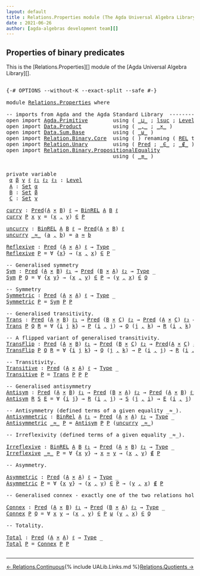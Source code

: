 ```yaml
---
layout: default
title : Relations.Properties module (The Agda Universal Algebra Library)
date : 2021-06-26
author: [agda-algebras development team][]
---
```


## <a id="properties-of-binary-predicates">Properties of binary predicates</a>

This is the [Relations.Properties][] module of the [Agda Universal Algebra Library][].

<pre class="Agda">

<a id="342" class="Symbol">{-#</a> <a id="346" class="Keyword">OPTIONS</a> <a id="354" class="Pragma">--without-K</a> <a id="366" class="Pragma">--exact-split</a> <a id="380" class="Pragma">--safe</a> <a id="387" class="Symbol">#-}</a>

<a id="392" class="Keyword">module</a> <a id="399" href="Relations.Properties.html" class="Module">Relations.Properties</a> <a id="420" class="Keyword">where</a>

<a id="427" class="Comment">-- imports from Agda and the Agda Standard Library  ---------------------------------------</a>
<a id="519" class="Keyword">open</a> <a id="524" class="Keyword">import</a> <a id="531" href="Agda.Primitive.html" class="Module">Agda.Primitive</a>        <a id="553" class="Keyword">using</a> <a id="559" class="Symbol">(</a> <a id="561" href="Agda.Primitive.html#810" class="Primitive Operator">_⊔_</a> <a id="565" class="Symbol">;</a> <a id="567" href="Agda.Primitive.html#780" class="Primitive">lsuc</a> <a id="572" class="Symbol">;</a> <a id="574" href="Agda.Primitive.html#597" class="Postulate">Level</a> <a id="580" class="Symbol">)</a> <a id="582" class="Keyword">renaming</a> <a id="591" class="Symbol">(</a> <a id="593" href="Agda.Primitive.html#326" class="Primitive">Set</a> <a id="597" class="Symbol">to</a> <a id="600" class="Primitive">Type</a> <a id="605" class="Symbol">)</a>
<a id="607" class="Keyword">open</a> <a id="612" class="Keyword">import</a> <a id="619" href="Data.Product.html" class="Module">Data.Product</a>          <a id="641" class="Keyword">using</a> <a id="647" class="Symbol">(</a> <a id="649" href="Agda.Builtin.Sigma.html#236" class="InductiveConstructor Operator">_,_</a> <a id="653" class="Symbol">;</a> <a id="655" href="Data.Product.html#1167" class="Function Operator">_×_</a> <a id="659" class="Symbol">)</a>
<a id="661" class="Keyword">open</a> <a id="666" class="Keyword">import</a> <a id="673" href="Data.Sum.Base.html" class="Module">Data.Sum.Base</a>         <a id="695" class="Keyword">using</a> <a id="701" class="Symbol">(</a> <a id="703" href="Data.Sum.Base.html#734" class="Datatype Operator">_⊎_</a> <a id="707" class="Symbol">)</a>
<a id="709" class="Keyword">open</a> <a id="714" class="Keyword">import</a> <a id="721" href="Relation.Binary.Core.html" class="Module">Relation.Binary.Core</a>  <a id="743" class="Keyword">using</a> <a id="749" class="Symbol">(</a> <a id="751" class="Symbol">)</a> <a id="753" class="Keyword">renaming</a> <a id="762" class="Symbol">(</a> <a id="764" href="Relation.Binary.Core.html#766" class="Function">REL</a> <a id="768" class="Symbol">to</a> <a id="771" class="Function">BinREL</a> <a id="778" class="Symbol">;</a> <a id="780" href="Relation.Binary.Core.html#882" class="Function">Rel</a> <a id="784" class="Symbol">to</a> <a id="787" class="Function">BinRel</a> <a id="794" class="Symbol">)</a>
<a id="796" class="Keyword">open</a> <a id="801" class="Keyword">import</a> <a id="808" href="Relation.Unary.html" class="Module">Relation.Unary</a>        <a id="830" class="Keyword">using</a> <a id="836" class="Symbol">(</a> <a id="838" href="Relation.Unary.html#1101" class="Function">Pred</a> <a id="843" class="Symbol">;</a> <a id="845" href="Relation.Unary.html#1523" class="Function Operator">_∈_</a> <a id="849" class="Symbol">;</a> <a id="851" href="Relation.Unary.html#1563" class="Function Operator">_∉_</a> <a id="855" class="Symbol">)</a>
<a id="857" class="Keyword">open</a> <a id="862" class="Keyword">import</a> <a id="869" href="Relation.Binary.PropositionalEquality.html" class="Module">Relation.Binary.PropositionalEquality</a>
                                  <a id="941" class="Keyword">using</a> <a id="947" class="Symbol">(</a> <a id="949" href="Agda.Builtin.Equality.html#151" class="Datatype Operator">_≡_</a> <a id="953" class="Symbol">)</a>


<a id="957" class="Keyword">private</a> <a id="965" class="Keyword">variable</a>
 <a id="975" href="Relations.Properties.html#975" class="Generalizable">α</a> <a id="977" href="Relations.Properties.html#977" class="Generalizable">β</a> <a id="979" href="Relations.Properties.html#979" class="Generalizable">γ</a> <a id="981" href="Relations.Properties.html#981" class="Generalizable">ℓ</a> <a id="983" href="Relations.Properties.html#983" class="Generalizable">ℓ₁</a> <a id="986" href="Relations.Properties.html#986" class="Generalizable">ℓ₂</a> <a id="989" href="Relations.Properties.html#989" class="Generalizable">ℓ₃</a> <a id="992" class="Symbol">:</a> <a id="994" href="Agda.Primitive.html#597" class="Postulate">Level</a>
 <a id="1001" href="Relations.Properties.html#1001" class="Generalizable">A</a> <a id="1003" class="Symbol">:</a> <a id="1005" href="Agda.Primitive.html#326" class="Primitive">Set</a> <a id="1009" href="Relations.Properties.html#975" class="Generalizable">α</a>
 <a id="1012" href="Relations.Properties.html#1012" class="Generalizable">B</a> <a id="1014" class="Symbol">:</a> <a id="1016" href="Agda.Primitive.html#326" class="Primitive">Set</a> <a id="1020" href="Relations.Properties.html#977" class="Generalizable">β</a>
 <a id="1023" href="Relations.Properties.html#1023" class="Generalizable">C</a> <a id="1025" class="Symbol">:</a> <a id="1027" href="Agda.Primitive.html#326" class="Primitive">Set</a> <a id="1031" href="Relations.Properties.html#979" class="Generalizable">γ</a>

<a id="curry"></a><a id="1034" href="Relations.Properties.html#1034" class="Function">curry</a> <a id="1040" class="Symbol">:</a> <a id="1042" href="Relation.Unary.html#1101" class="Function">Pred</a><a id="1046" class="Symbol">(</a><a id="1047" href="Relations.Properties.html#1001" class="Generalizable">A</a> <a id="1049" href="Data.Product.html#1167" class="Function Operator">×</a> <a id="1051" href="Relations.Properties.html#1012" class="Generalizable">B</a><a id="1052" class="Symbol">)</a> <a id="1054" href="Relations.Properties.html#981" class="Generalizable">ℓ</a> <a id="1056" class="Symbol">→</a> <a id="1058" href="Relations.Properties.html#771" class="Function">BinREL</a> <a id="1065" href="Relations.Properties.html#1001" class="Generalizable">A</a> <a id="1067" href="Relations.Properties.html#1012" class="Generalizable">B</a> <a id="1069" href="Relations.Properties.html#981" class="Generalizable">ℓ</a>
<a id="1071" href="Relations.Properties.html#1034" class="Function">curry</a> <a id="1077" href="Relations.Properties.html#1077" class="Bound">P</a> <a id="1079" href="Relations.Properties.html#1079" class="Bound">x</a> <a id="1081" href="Relations.Properties.html#1081" class="Bound">y</a> <a id="1083" class="Symbol">=</a> <a id="1085" class="Symbol">(</a><a id="1086" href="Relations.Properties.html#1079" class="Bound">x</a> <a id="1088" href="Agda.Builtin.Sigma.html#236" class="InductiveConstructor Operator">,</a> <a id="1090" href="Relations.Properties.html#1081" class="Bound">y</a><a id="1091" class="Symbol">)</a> <a id="1093" href="Relation.Unary.html#1523" class="Function Operator">∈</a> <a id="1095" href="Relations.Properties.html#1077" class="Bound">P</a>

<a id="uncurry"></a><a id="1098" href="Relations.Properties.html#1098" class="Function">uncurry</a> <a id="1106" class="Symbol">:</a> <a id="1108" href="Relations.Properties.html#771" class="Function">BinREL</a> <a id="1115" href="Relations.Properties.html#1001" class="Generalizable">A</a> <a id="1117" href="Relations.Properties.html#1012" class="Generalizable">B</a> <a id="1119" href="Relations.Properties.html#981" class="Generalizable">ℓ</a> <a id="1121" class="Symbol">→</a> <a id="1123" href="Relation.Unary.html#1101" class="Function">Pred</a><a id="1127" class="Symbol">(</a><a id="1128" href="Relations.Properties.html#1001" class="Generalizable">A</a> <a id="1130" href="Data.Product.html#1167" class="Function Operator">×</a> <a id="1132" href="Relations.Properties.html#1012" class="Generalizable">B</a><a id="1133" class="Symbol">)</a> <a id="1135" href="Relations.Properties.html#981" class="Generalizable">ℓ</a>
<a id="1137" href="Relations.Properties.html#1098" class="Function">uncurry</a> <a id="1145" href="Relations.Properties.html#1145" class="Bound Operator">_≈_</a> <a id="1149" class="Symbol">(</a><a id="1150" href="Relations.Properties.html#1150" class="Bound">a</a> <a id="1152" href="Agda.Builtin.Sigma.html#236" class="InductiveConstructor Operator">,</a> <a id="1154" href="Relations.Properties.html#1154" class="Bound">b</a><a id="1155" class="Symbol">)</a> <a id="1157" class="Symbol">=</a> <a id="1159" href="Relations.Properties.html#1150" class="Bound">a</a> <a id="1161" href="Relations.Properties.html#1145" class="Bound Operator">≈</a> <a id="1163" href="Relations.Properties.html#1154" class="Bound">b</a>

<a id="Reflexive"></a><a id="1166" href="Relations.Properties.html#1166" class="Function">Reflexive</a> <a id="1176" class="Symbol">:</a> <a id="1178" href="Relation.Unary.html#1101" class="Function">Pred</a> <a id="1183" class="Symbol">(</a><a id="1184" href="Relations.Properties.html#1001" class="Generalizable">A</a> <a id="1186" href="Data.Product.html#1167" class="Function Operator">×</a> <a id="1188" href="Relations.Properties.html#1001" class="Generalizable">A</a><a id="1189" class="Symbol">)</a> <a id="1191" href="Relations.Properties.html#981" class="Generalizable">ℓ</a> <a id="1193" class="Symbol">→</a> <a id="1195" href="Relations.Properties.html#600" class="Primitive">Type</a> <a id="1200" class="Symbol">_</a>
<a id="1202" href="Relations.Properties.html#1166" class="Function">Reflexive</a> <a id="1212" href="Relations.Properties.html#1212" class="Bound">P</a> <a id="1214" class="Symbol">=</a> <a id="1216" class="Symbol">∀</a> <a id="1218" class="Symbol">{</a><a id="1219" href="Relations.Properties.html#1219" class="Bound">x</a><a id="1220" class="Symbol">}</a> <a id="1222" class="Symbol">→</a> <a id="1224" class="Symbol">(</a><a id="1225" href="Relations.Properties.html#1219" class="Bound">x</a> <a id="1227" href="Agda.Builtin.Sigma.html#236" class="InductiveConstructor Operator">,</a> <a id="1229" href="Relations.Properties.html#1219" class="Bound">x</a><a id="1230" class="Symbol">)</a> <a id="1232" href="Relation.Unary.html#1523" class="Function Operator">∈</a> <a id="1234" href="Relations.Properties.html#1212" class="Bound">P</a>

<a id="1237" class="Comment">-- Generalised symmetry</a>
<a id="Sym"></a><a id="1261" href="Relations.Properties.html#1261" class="Function">Sym</a> <a id="1265" class="Symbol">:</a> <a id="1267" href="Relation.Unary.html#1101" class="Function">Pred</a> <a id="1272" class="Symbol">(</a><a id="1273" href="Relations.Properties.html#1001" class="Generalizable">A</a> <a id="1275" href="Data.Product.html#1167" class="Function Operator">×</a> <a id="1277" href="Relations.Properties.html#1012" class="Generalizable">B</a><a id="1278" class="Symbol">)</a> <a id="1280" href="Relations.Properties.html#983" class="Generalizable">ℓ₁</a> <a id="1283" class="Symbol">→</a> <a id="1285" href="Relation.Unary.html#1101" class="Function">Pred</a> <a id="1290" class="Symbol">(</a><a id="1291" href="Relations.Properties.html#1012" class="Generalizable">B</a> <a id="1293" href="Data.Product.html#1167" class="Function Operator">×</a> <a id="1295" href="Relations.Properties.html#1001" class="Generalizable">A</a><a id="1296" class="Symbol">)</a> <a id="1298" href="Relations.Properties.html#986" class="Generalizable">ℓ₂</a> <a id="1301" class="Symbol">→</a> <a id="1303" href="Relations.Properties.html#600" class="Primitive">Type</a> <a id="1308" class="Symbol">_</a>
<a id="1310" href="Relations.Properties.html#1261" class="Function">Sym</a> <a id="1314" href="Relations.Properties.html#1314" class="Bound">P</a> <a id="1316" href="Relations.Properties.html#1316" class="Bound">Q</a> <a id="1318" class="Symbol">=</a> <a id="1320" class="Symbol">∀</a> <a id="1322" class="Symbol">{</a><a id="1323" href="Relations.Properties.html#1323" class="Bound">x</a> <a id="1325" href="Relations.Properties.html#1325" class="Bound">y</a><a id="1326" class="Symbol">}</a> <a id="1328" class="Symbol">→</a> <a id="1330" class="Symbol">(</a><a id="1331" href="Relations.Properties.html#1323" class="Bound">x</a> <a id="1333" href="Agda.Builtin.Sigma.html#236" class="InductiveConstructor Operator">,</a> <a id="1335" href="Relations.Properties.html#1325" class="Bound">y</a><a id="1336" class="Symbol">)</a> <a id="1338" href="Relation.Unary.html#1523" class="Function Operator">∈</a> <a id="1340" href="Relations.Properties.html#1314" class="Bound">P</a> <a id="1342" class="Symbol">→</a> <a id="1344" class="Symbol">(</a><a id="1345" href="Relations.Properties.html#1325" class="Bound">y</a> <a id="1347" href="Agda.Builtin.Sigma.html#236" class="InductiveConstructor Operator">,</a> <a id="1349" href="Relations.Properties.html#1323" class="Bound">x</a><a id="1350" class="Symbol">)</a> <a id="1352" href="Relation.Unary.html#1523" class="Function Operator">∈</a> <a id="1354" href="Relations.Properties.html#1316" class="Bound">Q</a>

<a id="1357" class="Comment">-- Symmetry</a>
<a id="Symmetric"></a><a id="1369" href="Relations.Properties.html#1369" class="Function">Symmetric</a> <a id="1379" class="Symbol">:</a> <a id="1381" href="Relation.Unary.html#1101" class="Function">Pred</a> <a id="1386" class="Symbol">(</a><a id="1387" href="Relations.Properties.html#1001" class="Generalizable">A</a> <a id="1389" href="Data.Product.html#1167" class="Function Operator">×</a> <a id="1391" href="Relations.Properties.html#1001" class="Generalizable">A</a><a id="1392" class="Symbol">)</a> <a id="1394" href="Relations.Properties.html#981" class="Generalizable">ℓ</a> <a id="1396" class="Symbol">→</a> <a id="1398" href="Relations.Properties.html#600" class="Primitive">Type</a> <a id="1403" class="Symbol">_</a>
<a id="1405" href="Relations.Properties.html#1369" class="Function">Symmetric</a> <a id="1415" href="Relations.Properties.html#1415" class="Bound">P</a> <a id="1417" class="Symbol">=</a> <a id="1419" href="Relations.Properties.html#1261" class="Function">Sym</a> <a id="1423" href="Relations.Properties.html#1415" class="Bound">P</a> <a id="1425" href="Relations.Properties.html#1415" class="Bound">P</a>

<a id="1428" class="Comment">-- Generalised transitivity.</a>
<a id="Trans"></a><a id="1457" href="Relations.Properties.html#1457" class="Function">Trans</a> <a id="1463" class="Symbol">:</a> <a id="1465" href="Relation.Unary.html#1101" class="Function">Pred</a> <a id="1470" class="Symbol">(</a><a id="1471" href="Relations.Properties.html#1001" class="Generalizable">A</a> <a id="1473" href="Data.Product.html#1167" class="Function Operator">×</a> <a id="1475" href="Relations.Properties.html#1012" class="Generalizable">B</a><a id="1476" class="Symbol">)</a> <a id="1478" href="Relations.Properties.html#983" class="Generalizable">ℓ₁</a> <a id="1481" class="Symbol">→</a> <a id="1483" href="Relation.Unary.html#1101" class="Function">Pred</a> <a id="1488" class="Symbol">(</a><a id="1489" href="Relations.Properties.html#1012" class="Generalizable">B</a> <a id="1491" href="Data.Product.html#1167" class="Function Operator">×</a> <a id="1493" href="Relations.Properties.html#1023" class="Generalizable">C</a><a id="1494" class="Symbol">)</a> <a id="1496" href="Relations.Properties.html#986" class="Generalizable">ℓ₂</a> <a id="1499" class="Symbol">→</a> <a id="1501" href="Relation.Unary.html#1101" class="Function">Pred</a> <a id="1506" class="Symbol">(</a><a id="1507" href="Relations.Properties.html#1001" class="Generalizable">A</a> <a id="1509" href="Data.Product.html#1167" class="Function Operator">×</a> <a id="1511" href="Relations.Properties.html#1023" class="Generalizable">C</a><a id="1512" class="Symbol">)</a> <a id="1514" href="Relations.Properties.html#989" class="Generalizable">ℓ₃</a> <a id="1517" class="Symbol">→</a> <a id="1519" href="Relations.Properties.html#600" class="Primitive">Type</a> <a id="1524" class="Symbol">_</a>
<a id="1526" href="Relations.Properties.html#1457" class="Function">Trans</a> <a id="1532" href="Relations.Properties.html#1532" class="Bound">P</a> <a id="1534" href="Relations.Properties.html#1534" class="Bound">Q</a> <a id="1536" href="Relations.Properties.html#1536" class="Bound">R</a> <a id="1538" class="Symbol">=</a> <a id="1540" class="Symbol">∀</a> <a id="1542" class="Symbol">{</a><a id="1543" href="Relations.Properties.html#1543" class="Bound">i</a> <a id="1545" href="Relations.Properties.html#1545" class="Bound">j</a> <a id="1547" href="Relations.Properties.html#1547" class="Bound">k</a><a id="1548" class="Symbol">}</a> <a id="1550" class="Symbol">→</a> <a id="1552" href="Relations.Properties.html#1532" class="Bound">P</a> <a id="1554" class="Symbol">(</a><a id="1555" href="Relations.Properties.html#1543" class="Bound">i</a> <a id="1557" href="Agda.Builtin.Sigma.html#236" class="InductiveConstructor Operator">,</a> <a id="1559" href="Relations.Properties.html#1545" class="Bound">j</a><a id="1560" class="Symbol">)</a> <a id="1562" class="Symbol">→</a> <a id="1564" href="Relations.Properties.html#1534" class="Bound">Q</a> <a id="1566" class="Symbol">(</a><a id="1567" href="Relations.Properties.html#1545" class="Bound">j</a> <a id="1569" href="Agda.Builtin.Sigma.html#236" class="InductiveConstructor Operator">,</a> <a id="1571" href="Relations.Properties.html#1547" class="Bound">k</a><a id="1572" class="Symbol">)</a> <a id="1574" class="Symbol">→</a> <a id="1576" href="Relations.Properties.html#1536" class="Bound">R</a> <a id="1578" class="Symbol">(</a><a id="1579" href="Relations.Properties.html#1543" class="Bound">i</a> <a id="1581" href="Agda.Builtin.Sigma.html#236" class="InductiveConstructor Operator">,</a> <a id="1583" href="Relations.Properties.html#1547" class="Bound">k</a><a id="1584" class="Symbol">)</a>

<a id="1587" class="Comment">-- A flipped variant of generalised transitivity.</a>
<a id="TransFlip"></a><a id="1637" href="Relations.Properties.html#1637" class="Function">TransFlip</a> <a id="1647" class="Symbol">:</a> <a id="1649" href="Relation.Unary.html#1101" class="Function">Pred</a> <a id="1654" class="Symbol">(</a><a id="1655" href="Relations.Properties.html#1001" class="Generalizable">A</a> <a id="1657" href="Data.Product.html#1167" class="Function Operator">×</a> <a id="1659" href="Relations.Properties.html#1012" class="Generalizable">B</a><a id="1660" class="Symbol">)</a> <a id="1662" href="Relations.Properties.html#983" class="Generalizable">ℓ₁</a> <a id="1665" class="Symbol">→</a> <a id="1667" href="Relation.Unary.html#1101" class="Function">Pred</a> <a id="1672" class="Symbol">(</a><a id="1673" href="Relations.Properties.html#1012" class="Generalizable">B</a> <a id="1675" href="Data.Product.html#1167" class="Function Operator">×</a> <a id="1677" href="Relations.Properties.html#1023" class="Generalizable">C</a><a id="1678" class="Symbol">)</a> <a id="1680" href="Relations.Properties.html#986" class="Generalizable">ℓ₂</a> <a id="1683" class="Symbol">→</a> <a id="1685" href="Relation.Unary.html#1101" class="Function">Pred</a><a id="1689" class="Symbol">(</a><a id="1690" href="Relations.Properties.html#1001" class="Generalizable">A</a> <a id="1692" href="Data.Product.html#1167" class="Function Operator">×</a> <a id="1694" href="Relations.Properties.html#1023" class="Generalizable">C</a><a id="1695" class="Symbol">)</a> <a id="1697" href="Relations.Properties.html#989" class="Generalizable">ℓ₃</a> <a id="1700" class="Symbol">→</a> <a id="1702" href="Relations.Properties.html#600" class="Primitive">Type</a> <a id="1707" class="Symbol">_</a>
<a id="1709" href="Relations.Properties.html#1637" class="Function">TransFlip</a> <a id="1719" href="Relations.Properties.html#1719" class="Bound">P</a> <a id="1721" href="Relations.Properties.html#1721" class="Bound">Q</a> <a id="1723" href="Relations.Properties.html#1723" class="Bound">R</a> <a id="1725" class="Symbol">=</a> <a id="1727" class="Symbol">∀</a> <a id="1729" class="Symbol">{</a><a id="1730" href="Relations.Properties.html#1730" class="Bound">i</a> <a id="1732" href="Relations.Properties.html#1732" class="Bound">j</a> <a id="1734" href="Relations.Properties.html#1734" class="Bound">k</a><a id="1735" class="Symbol">}</a> <a id="1737" class="Symbol">→</a> <a id="1739" href="Relations.Properties.html#1721" class="Bound">Q</a> <a id="1741" class="Symbol">(</a><a id="1742" href="Relations.Properties.html#1732" class="Bound">j</a> <a id="1744" href="Agda.Builtin.Sigma.html#236" class="InductiveConstructor Operator">,</a> <a id="1746" href="Relations.Properties.html#1734" class="Bound">k</a><a id="1747" class="Symbol">)</a> <a id="1749" class="Symbol">→</a> <a id="1751" href="Relations.Properties.html#1719" class="Bound">P</a> <a id="1753" class="Symbol">(</a><a id="1754" href="Relations.Properties.html#1730" class="Bound">i</a> <a id="1756" href="Agda.Builtin.Sigma.html#236" class="InductiveConstructor Operator">,</a> <a id="1758" href="Relations.Properties.html#1732" class="Bound">j</a><a id="1759" class="Symbol">)</a> <a id="1761" class="Symbol">→</a> <a id="1763" href="Relations.Properties.html#1723" class="Bound">R</a> <a id="1765" class="Symbol">(</a><a id="1766" href="Relations.Properties.html#1730" class="Bound">i</a> <a id="1768" href="Agda.Builtin.Sigma.html#236" class="InductiveConstructor Operator">,</a> <a id="1770" href="Relations.Properties.html#1734" class="Bound">k</a><a id="1771" class="Symbol">)</a>

<a id="1774" class="Comment">-- Transitivity.</a>
<a id="Transitive"></a><a id="1791" href="Relations.Properties.html#1791" class="Function">Transitive</a> <a id="1802" class="Symbol">:</a> <a id="1804" href="Relation.Unary.html#1101" class="Function">Pred</a> <a id="1809" class="Symbol">(</a><a id="1810" href="Relations.Properties.html#1001" class="Generalizable">A</a> <a id="1812" href="Data.Product.html#1167" class="Function Operator">×</a> <a id="1814" href="Relations.Properties.html#1001" class="Generalizable">A</a><a id="1815" class="Symbol">)</a> <a id="1817" href="Relations.Properties.html#981" class="Generalizable">ℓ</a> <a id="1819" class="Symbol">→</a> <a id="1821" href="Relations.Properties.html#600" class="Primitive">Type</a> <a id="1826" class="Symbol">_</a>
<a id="1828" href="Relations.Properties.html#1791" class="Function">Transitive</a> <a id="1839" href="Relations.Properties.html#1839" class="Bound">P</a> <a id="1841" class="Symbol">=</a> <a id="1843" href="Relations.Properties.html#1457" class="Function">Trans</a> <a id="1849" href="Relations.Properties.html#1839" class="Bound">P</a> <a id="1851" href="Relations.Properties.html#1839" class="Bound">P</a> <a id="1853" href="Relations.Properties.html#1839" class="Bound">P</a>

<a id="1856" class="Comment">-- Generalised antisymmetry</a>
<a id="Antisym"></a><a id="1884" href="Relations.Properties.html#1884" class="Function">Antisym</a> <a id="1892" class="Symbol">:</a> <a id="1894" href="Relation.Unary.html#1101" class="Function">Pred</a> <a id="1899" class="Symbol">(</a><a id="1900" href="Relations.Properties.html#1001" class="Generalizable">A</a> <a id="1902" href="Data.Product.html#1167" class="Function Operator">×</a> <a id="1904" href="Relations.Properties.html#1012" class="Generalizable">B</a><a id="1905" class="Symbol">)</a> <a id="1907" href="Relations.Properties.html#983" class="Generalizable">ℓ₁</a> <a id="1910" class="Symbol">→</a> <a id="1912" href="Relation.Unary.html#1101" class="Function">Pred</a> <a id="1917" class="Symbol">(</a><a id="1918" href="Relations.Properties.html#1012" class="Generalizable">B</a> <a id="1920" href="Data.Product.html#1167" class="Function Operator">×</a> <a id="1922" href="Relations.Properties.html#1001" class="Generalizable">A</a><a id="1923" class="Symbol">)</a> <a id="1925" href="Relations.Properties.html#986" class="Generalizable">ℓ₂</a> <a id="1928" class="Symbol">→</a> <a id="1930" href="Relation.Unary.html#1101" class="Function">Pred</a> <a id="1935" class="Symbol">(</a><a id="1936" href="Relations.Properties.html#1001" class="Generalizable">A</a> <a id="1938" href="Data.Product.html#1167" class="Function Operator">×</a> <a id="1940" href="Relations.Properties.html#1012" class="Generalizable">B</a><a id="1941" class="Symbol">)</a> <a id="1943" href="Relations.Properties.html#989" class="Generalizable">ℓ₃</a> <a id="1946" class="Symbol">→</a> <a id="1948" href="Relations.Properties.html#600" class="Primitive">Type</a> <a id="1953" class="Symbol">_</a>
<a id="1955" href="Relations.Properties.html#1884" class="Function">Antisym</a> <a id="1963" href="Relations.Properties.html#1963" class="Bound">R</a> <a id="1965" href="Relations.Properties.html#1965" class="Bound">S</a> <a id="1967" href="Relations.Properties.html#1967" class="Bound">E</a> <a id="1969" class="Symbol">=</a> <a id="1971" class="Symbol">∀</a> <a id="1973" class="Symbol">{</a><a id="1974" href="Relations.Properties.html#1974" class="Bound">i</a> <a id="1976" href="Relations.Properties.html#1976" class="Bound">j</a><a id="1977" class="Symbol">}</a> <a id="1979" class="Symbol">→</a> <a id="1981" href="Relations.Properties.html#1963" class="Bound">R</a> <a id="1983" class="Symbol">(</a><a id="1984" href="Relations.Properties.html#1974" class="Bound">i</a> <a id="1986" href="Agda.Builtin.Sigma.html#236" class="InductiveConstructor Operator">,</a> <a id="1988" href="Relations.Properties.html#1976" class="Bound">j</a><a id="1989" class="Symbol">)</a> <a id="1991" class="Symbol">→</a> <a id="1993" href="Relations.Properties.html#1965" class="Bound">S</a> <a id="1995" class="Symbol">(</a><a id="1996" href="Relations.Properties.html#1976" class="Bound">j</a> <a id="1998" href="Agda.Builtin.Sigma.html#236" class="InductiveConstructor Operator">,</a> <a id="2000" href="Relations.Properties.html#1974" class="Bound">i</a><a id="2001" class="Symbol">)</a> <a id="2003" class="Symbol">→</a> <a id="2005" href="Relations.Properties.html#1967" class="Bound">E</a> <a id="2007" class="Symbol">(</a><a id="2008" href="Relations.Properties.html#1974" class="Bound">i</a> <a id="2010" href="Agda.Builtin.Sigma.html#236" class="InductiveConstructor Operator">,</a> <a id="2012" href="Relations.Properties.html#1976" class="Bound">j</a><a id="2013" class="Symbol">)</a>

<a id="2016" class="Comment">-- Antisymmetry (defined terms of a given equality _≈_).</a>
<a id="Antisymmetric"></a><a id="2073" href="Relations.Properties.html#2073" class="Function">Antisymmetric</a> <a id="2087" class="Symbol">:</a> <a id="2089" href="Relations.Properties.html#787" class="Function">BinRel</a> <a id="2096" href="Relations.Properties.html#1001" class="Generalizable">A</a> <a id="2098" href="Relations.Properties.html#983" class="Generalizable">ℓ₁</a> <a id="2101" class="Symbol">→</a> <a id="2103" href="Relation.Unary.html#1101" class="Function">Pred</a> <a id="2108" class="Symbol">(</a><a id="2109" href="Relations.Properties.html#1001" class="Generalizable">A</a> <a id="2111" href="Data.Product.html#1167" class="Function Operator">×</a> <a id="2113" href="Relations.Properties.html#1001" class="Generalizable">A</a><a id="2114" class="Symbol">)</a> <a id="2116" href="Relations.Properties.html#986" class="Generalizable">ℓ₂</a> <a id="2119" class="Symbol">→</a> <a id="2121" href="Relations.Properties.html#600" class="Primitive">Type</a> <a id="2126" class="Symbol">_</a>
<a id="2128" href="Relations.Properties.html#2073" class="Function">Antisymmetric</a> <a id="2142" href="Relations.Properties.html#2142" class="Bound Operator">_≈_</a> <a id="2146" href="Relations.Properties.html#2146" class="Bound">P</a> <a id="2148" class="Symbol">=</a> <a id="2150" href="Relations.Properties.html#1884" class="Function">Antisym</a> <a id="2158" href="Relations.Properties.html#2146" class="Bound">P</a> <a id="2160" href="Relations.Properties.html#2146" class="Bound">P</a> <a id="2162" class="Symbol">(</a><a id="2163" href="Relations.Properties.html#1098" class="Function">uncurry</a> <a id="2171" href="Relations.Properties.html#2142" class="Bound Operator">_≈_</a><a id="2174" class="Symbol">)</a>

<a id="2177" class="Comment">-- Irreflexivity (defined terms of a given equality _≈_).</a>

<a id="Irreflexive"></a><a id="2236" href="Relations.Properties.html#2236" class="Function">Irreflexive</a> <a id="2248" class="Symbol">:</a> <a id="2250" href="Relations.Properties.html#771" class="Function">BinREL</a> <a id="2257" href="Relations.Properties.html#1001" class="Generalizable">A</a> <a id="2259" href="Relations.Properties.html#1012" class="Generalizable">B</a> <a id="2261" href="Relations.Properties.html#983" class="Generalizable">ℓ₁</a> <a id="2264" class="Symbol">→</a> <a id="2266" href="Relation.Unary.html#1101" class="Function">Pred</a> <a id="2271" class="Symbol">(</a><a id="2272" href="Relations.Properties.html#1001" class="Generalizable">A</a> <a id="2274" href="Data.Product.html#1167" class="Function Operator">×</a> <a id="2276" href="Relations.Properties.html#1012" class="Generalizable">B</a><a id="2277" class="Symbol">)</a> <a id="2279" href="Relations.Properties.html#986" class="Generalizable">ℓ₂</a> <a id="2282" class="Symbol">→</a> <a id="2284" href="Relations.Properties.html#600" class="Primitive">Type</a> <a id="2289" class="Symbol">_</a>
<a id="2291" href="Relations.Properties.html#2236" class="Function">Irreflexive</a> <a id="2303" href="Relations.Properties.html#2303" class="Bound Operator">_≈_</a> <a id="2307" href="Relations.Properties.html#2307" class="Bound">P</a> <a id="2309" class="Symbol">=</a> <a id="2311" class="Symbol">∀</a> <a id="2313" class="Symbol">{</a><a id="2314" href="Relations.Properties.html#2314" class="Bound">x</a> <a id="2316" href="Relations.Properties.html#2316" class="Bound">y</a><a id="2317" class="Symbol">}</a> <a id="2319" class="Symbol">→</a> <a id="2321" href="Relations.Properties.html#2314" class="Bound">x</a> <a id="2323" href="Relations.Properties.html#2303" class="Bound Operator">≈</a> <a id="2325" href="Relations.Properties.html#2316" class="Bound">y</a> <a id="2327" class="Symbol">→</a> <a id="2329" class="Symbol">(</a><a id="2330" href="Relations.Properties.html#2314" class="Bound">x</a> <a id="2332" href="Agda.Builtin.Sigma.html#236" class="InductiveConstructor Operator">,</a> <a id="2334" href="Relations.Properties.html#2316" class="Bound">y</a><a id="2335" class="Symbol">)</a> <a id="2337" href="Relation.Unary.html#1563" class="Function Operator">∉</a> <a id="2339" href="Relations.Properties.html#2307" class="Bound">P</a>

<a id="2342" class="Comment">-- Asymmetry.</a>

<a id="Asymmetric"></a><a id="2357" href="Relations.Properties.html#2357" class="Function">Asymmetric</a> <a id="2368" class="Symbol">:</a> <a id="2370" href="Relation.Unary.html#1101" class="Function">Pred</a> <a id="2375" class="Symbol">(</a><a id="2376" href="Relations.Properties.html#1001" class="Generalizable">A</a> <a id="2378" href="Data.Product.html#1167" class="Function Operator">×</a> <a id="2380" href="Relations.Properties.html#1001" class="Generalizable">A</a><a id="2381" class="Symbol">)</a> <a id="2383" href="Relations.Properties.html#981" class="Generalizable">ℓ</a> <a id="2385" class="Symbol">→</a> <a id="2387" href="Relations.Properties.html#600" class="Primitive">Type</a> <a id="2392" class="Symbol">_</a>
<a id="2394" href="Relations.Properties.html#2357" class="Function">Asymmetric</a> <a id="2405" href="Relations.Properties.html#2405" class="Bound">P</a> <a id="2407" class="Symbol">=</a> <a id="2409" class="Symbol">∀</a> <a id="2411" class="Symbol">{</a><a id="2412" href="Relations.Properties.html#2412" class="Bound">x</a> <a id="2414" href="Relations.Properties.html#2414" class="Bound">y</a><a id="2415" class="Symbol">}</a> <a id="2417" class="Symbol">→</a> <a id="2419" class="Symbol">(</a><a id="2420" href="Relations.Properties.html#2412" class="Bound">x</a> <a id="2422" href="Agda.Builtin.Sigma.html#236" class="InductiveConstructor Operator">,</a> <a id="2424" href="Relations.Properties.html#2414" class="Bound">y</a><a id="2425" class="Symbol">)</a> <a id="2427" href="Relation.Unary.html#1523" class="Function Operator">∈</a> <a id="2429" href="Relations.Properties.html#2405" class="Bound">P</a> <a id="2431" class="Symbol">→</a> <a id="2433" class="Symbol">(</a><a id="2434" href="Relations.Properties.html#2414" class="Bound">y</a> <a id="2436" href="Agda.Builtin.Sigma.html#236" class="InductiveConstructor Operator">,</a> <a id="2438" href="Relations.Properties.html#2412" class="Bound">x</a><a id="2439" class="Symbol">)</a> <a id="2441" href="Relation.Unary.html#1563" class="Function Operator">∉</a> <a id="2443" href="Relations.Properties.html#2405" class="Bound">P</a>

<a id="2446" class="Comment">-- Generalised connex - exactly one of the two relations holds.</a>

<a id="Connex"></a><a id="2511" href="Relations.Properties.html#2511" class="Function">Connex</a> <a id="2518" class="Symbol">:</a> <a id="2520" href="Relation.Unary.html#1101" class="Function">Pred</a> <a id="2525" class="Symbol">(</a><a id="2526" href="Relations.Properties.html#1001" class="Generalizable">A</a> <a id="2528" href="Data.Product.html#1167" class="Function Operator">×</a> <a id="2530" href="Relations.Properties.html#1012" class="Generalizable">B</a><a id="2531" class="Symbol">)</a> <a id="2533" href="Relations.Properties.html#983" class="Generalizable">ℓ₁</a> <a id="2536" class="Symbol">→</a> <a id="2538" href="Relation.Unary.html#1101" class="Function">Pred</a> <a id="2543" class="Symbol">(</a><a id="2544" href="Relations.Properties.html#1012" class="Generalizable">B</a> <a id="2546" href="Data.Product.html#1167" class="Function Operator">×</a> <a id="2548" href="Relations.Properties.html#1001" class="Generalizable">A</a><a id="2549" class="Symbol">)</a> <a id="2551" href="Relations.Properties.html#986" class="Generalizable">ℓ₂</a> <a id="2554" class="Symbol">→</a> <a id="2556" href="Relations.Properties.html#600" class="Primitive">Type</a> <a id="2561" class="Symbol">_</a>
<a id="2563" href="Relations.Properties.html#2511" class="Function">Connex</a> <a id="2570" href="Relations.Properties.html#2570" class="Bound">P</a> <a id="2572" href="Relations.Properties.html#2572" class="Bound">Q</a> <a id="2574" class="Symbol">=</a> <a id="2576" class="Symbol">∀</a> <a id="2578" href="Relations.Properties.html#2578" class="Bound">x</a> <a id="2580" href="Relations.Properties.html#2580" class="Bound">y</a> <a id="2582" class="Symbol">→</a> <a id="2584" class="Symbol">(</a><a id="2585" href="Relations.Properties.html#2578" class="Bound">x</a> <a id="2587" href="Agda.Builtin.Sigma.html#236" class="InductiveConstructor Operator">,</a> <a id="2589" href="Relations.Properties.html#2580" class="Bound">y</a><a id="2590" class="Symbol">)</a> <a id="2592" href="Relation.Unary.html#1523" class="Function Operator">∈</a> <a id="2594" href="Relations.Properties.html#2570" class="Bound">P</a> <a id="2596" href="Data.Sum.Base.html#734" class="Datatype Operator">⊎</a> <a id="2598" class="Symbol">(</a><a id="2599" href="Relations.Properties.html#2580" class="Bound">y</a> <a id="2601" href="Agda.Builtin.Sigma.html#236" class="InductiveConstructor Operator">,</a> <a id="2603" href="Relations.Properties.html#2578" class="Bound">x</a><a id="2604" class="Symbol">)</a> <a id="2606" href="Relation.Unary.html#1523" class="Function Operator">∈</a> <a id="2608" href="Relations.Properties.html#2572" class="Bound">Q</a>

<a id="2611" class="Comment">-- Totality.</a>

<a id="Total"></a><a id="2625" href="Relations.Properties.html#2625" class="Function">Total</a> <a id="2631" class="Symbol">:</a> <a id="2633" href="Relation.Unary.html#1101" class="Function">Pred</a> <a id="2638" class="Symbol">(</a><a id="2639" href="Relations.Properties.html#1001" class="Generalizable">A</a> <a id="2641" href="Data.Product.html#1167" class="Function Operator">×</a> <a id="2643" href="Relations.Properties.html#1001" class="Generalizable">A</a><a id="2644" class="Symbol">)</a> <a id="2646" href="Relations.Properties.html#981" class="Generalizable">ℓ</a> <a id="2648" class="Symbol">→</a> <a id="2650" href="Relations.Properties.html#600" class="Primitive">Type</a> <a id="2655" class="Symbol">_</a>
<a id="2657" href="Relations.Properties.html#2625" class="Function">Total</a> <a id="2663" href="Relations.Properties.html#2663" class="Bound">P</a> <a id="2665" class="Symbol">=</a> <a id="2667" href="Relations.Properties.html#2511" class="Function">Connex</a> <a id="2674" href="Relations.Properties.html#2663" class="Bound">P</a> <a id="2676" href="Relations.Properties.html#2663" class="Bound">P</a>

</pre>



-----------------------------------------------

<span style="float:left;">[← Relations.Continuous](Relations.Continuous.html)</span>
<span style="float:right;">[Relations.Quotients →](Relations.Quotients.html)</span>

{% include UALib.Links.md %}

[agda-algebras development team]: https://github.com/ualib/agda-algebras#the-agda-algebras-development-team
